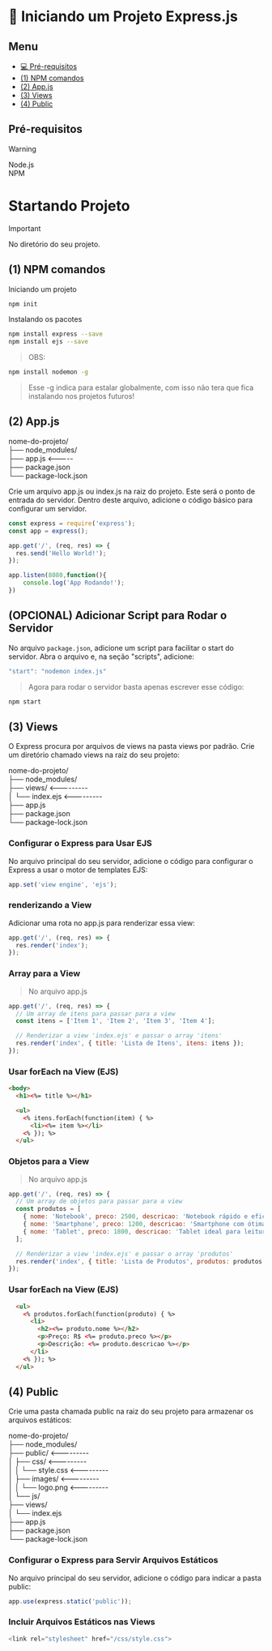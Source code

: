 # 📜 Iniciando um Projeto Express.js

## Menu

- [💻 Pré-requisitos](#Pré-requisitos)
- [(1) NPM comandos](#(1)-NPM-comandos)
- [(2) App.js](#(2)-App.js)
- [(3) Views](#(3)-Views)
- [(4) Public](#(4)-Public)

## Pré-requisitos
> [!WARNING]
> Node.js  
> NPM

# Startando Projeto

> [!IMPORTANT]
> No diretório do seu projeto.

## (1) NPM comandos

Iniciando um projeto
```bash
npm init
```

Instalando os pacotes
```bash
npm install express --save
npm install ejs --save
```

> OBS:
```bash
npm install nodemon -g
```
> Esse -g indica para estalar globalmente, com isso não tera que fica instalando nos projetos futuros!

## (2) App.js

nome-do-projeto/  
├── node_modules/  
├── app.js <-----  
├── package.json  
└── package-lock.json  

Crie um arquivo app.js ou index.js na raiz do projeto.
Este será o ponto de entrada do servidor.
Dentro deste arquivo, adicione o código básico para configurar um servidor.

```javascript
const express = require('express');
const app = express();

app.get('/', (req, res) => {
  res.send('Hello World!');
});

app.listen(8080,function(){
    console.log('App Rodando!');
})

```

## (OPCIONAL) Adicionar Script para Rodar o Servidor
No arquivo `package.json`, adicione um script para facilitar o start do servidor. Abra o arquivo e, na seção "scripts", adicione:
```javascript
"start": "nodemon index.js"
```
> Agora para rodar o servidor basta apenas escrever esse código:
```bash
npm start
```
## (3) Views
O Express procura por arquivos de views na pasta views por padrão. Crie um diretório chamado views na raiz do seu projeto:

nome-do-projeto/  
├── node_modules/  
├── views/ <---------  
│   └── index.ejs <---------  
├── app.js  
├── package.json  
└── package-lock.json  

### Configurar o Express para Usar EJS
No arquivo principal do seu servidor, adicione o código para configurar o Express a usar o motor de templates EJS:
```js
app.set('view engine', 'ejs');
```

### renderizando a View
Adicionar uma rota no app.js para renderizar essa view:
```js
app.get('/', (req, res) => {
  res.render('index');
});
```

### Array para a View
> No arquivo app.js
```js
app.get('/', (req, res) => {
  // Um array de itens para passar para a view
  const itens = ['Item 1', 'Item 2', 'Item 3', 'Item 4'];

  // Renderizar a view 'index.ejs' e passar o array 'itens'
  res.render('index', { title: 'Lista de Itens', itens: itens });
});
```

### Usar forEach na View (EJS)
```html
<body>
  <h1><%= title %></h1>

  <ul>
    <% itens.forEach(function(item) { %>
      <li><%= item %></li>
    <% }); %>
  </ul>
```

### Objetos para a View
> No arquivo app.js
```js
app.get('/', (req, res) => {
  // Um array de objetos para passar para a view
  const produtos = [
    { nome: 'Notebook', preco: 2500, descricao: 'Notebook rápido e eficiente' },
    { nome: 'Smartphone', preco: 1200, descricao: 'Smartphone com ótima câmera' },
    { nome: 'Tablet', preco: 1800, descricao: 'Tablet ideal para leitura e navegação' }
  ];

  // Renderizar a view 'index.ejs' e passar o array 'produtos'
  res.render('index', { title: 'Lista de Produtos', produtos: produtos });
});
```
### Usar forEach na View (EJS)
```html
  <ul>
    <% produtos.forEach(function(produto) { %>
      <li>
        <h2><%= produto.nome %></h2>
        <p>Preço: R$ <%= produto.preco %></p>
        <p>Descrição: <%= produto.descricao %></p>
      </li>
    <% }); %>
  </ul>
```

## (4) Public
Crie uma pasta chamada public na raiz do seu projeto para armazenar os arquivos estáticos:

nome-do-projeto/  
├── node_modules/  
├── public/ <---------  
│   ├── css/ <---------  
│   │   └── style.css <---------  
│   ├── images/ <---------  
│   │   └── logo.png <---------  
│   └── js/  
├── views/  
│   └── index.ejs  
├── app.js  
├── package.json  
└── package-lock.json  

### Configurar o Express para Servir Arquivos Estáticos
No arquivo principal do seu servidor, adicione o código para indicar a pasta public:
```js
app.use(express.static('public'));
```

### Incluir Arquivos Estáticos nas Views
```js
<link rel="stylesheet" href="/css/style.css">
```

